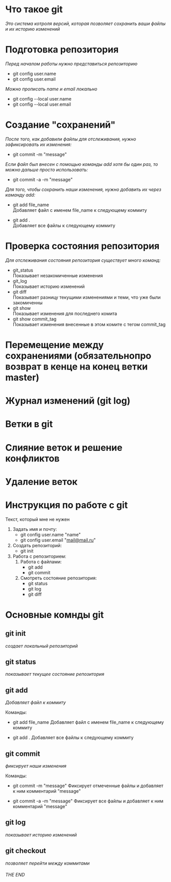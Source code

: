 
# Что такое git

*Это система котроля версий, которая позволяет сохранить ваши файлы и их историю изменений*

# Подготовка репозитория
*Перед началом работы нужно представиться репозиторию*
* git config user.name 
* git config user.email 

*Можно прописать name и email локально*
* git config --local user.name
* git config --local user.email

# Создание "сохранений"
*После того, как добавили файлы для отслеживания, нужно зафиксировать их изменения:*
* git commit -m "message"

*Если файл был внесен с помощью команды add хотя бы один раз, то можно дальше просто использовать:*
* git commit -a -m "message"

*Для того, чтобы сохранить наши изменения, нужно добавить их через каманду add:*
* git add file_name\
    Добавляет файл с именем file_name к следующему коммиту

* git add .\
    Добавляет все файлы к следующему коммиту

# Проверка состояния репозитория
*Для отслеживания состояния репозитория существует много команд:*
* git_status\
Показывает незакомиченные изменения
* git_log\
Показывает историю изменений
* git diff\
Показывает разницу текущими изменениями и теми, что уже были закомиченны
* git show\
Показывает изменения для последнего комита
* git show commit_tag\
Показывает изменения внесенные в этом комите с тегом commit_tag

# Перемещение между сохранениями (обязательнопро возврат в кенце на конец ветки master)

# Журнал изменений  (git log)

# Ветки в git

# Слияние веток и решение конфликтов

# Удаление веток



# Инструкция по работе с git
Текст, который мне не нужен

1. Задать имя и почту:
    * git config user.name "name"
    * git config user.email "mail@mail.ru"
2. Создать репозиторий:
    * git init
3. Работа с репозиторием:
    1. Работа с файлами:
        + git add
        + git commit
    2. Смотреть состояние репозитория:
        + git status
        + git log
        + git diff

# Основные комнды git

## git init
*создает локальный репозиторий*

## git status
*показывает текущее состояние репозитория*

## git add
*Добавляет файл к коммиту*

Команды:
* git add file_name
    Добавляет файл с именем file_name к следующему коммиту

* git add .
    Добавляет все файлы к следующему коммиту

## git commit
*фиксирует наши изменения*

Команды:
* git commit -m "message"
    Фиксирует отмеченные файлы и добавляет к ним комментарий "message"

* git commit -a -m "message"
    Фиксирует все файлы и добавляет к ним комментарий "message"

## git log
*показывает историю изменений*

## git checkout
*позволяет перейти между коммитами*

###### THE END